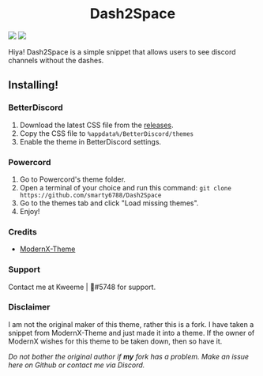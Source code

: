 <h1 align="center">Dash2Space</h1>
<img src="https://user-images.githubusercontent.com/28632618/149361971-9225d37b-189b-439b-a3fc-551ea7bd06c7.png" />
<img src="https://user-images.githubusercontent.com/28632618/149363475-0527ae2a-04b1-49e5-8c69-0a4866ec9854.png" />

Hiya! Dash2Space is a simple snippet that allows users to see discord channels without the dashes.

## Installing!


### BetterDiscord
1. Download the latest CSS file from the [releases](https://github.com/smarty6788/Dash2Space/releases).
2. Copy the CSS file to `%appdata%/BetterDiscord/themes`
3. Enable the theme in BetterDiscord settings.

### Powercord
1. Go to Powercord's theme folder.
2. Open a terminal of your choice and run this command: `git clone https://github.com/smarty6788/Dash2Space`
3. Go to the themes tab and click "Load missing themes".
4. Enjoy!

### Credits
- [ModernX-Theme](https://github.com/Slddev/ModernX-Theme)

### Support

Contact me at Kweeme | 🍮#5748 for support.

### Disclaimer

I am not the original maker of this theme, rather this is a fork. I have taken a snippet from ModernX-Theme and just made it into a theme. If the owner of ModernX wishes for this theme to be taken down, then so have it.

*Do not bother the original author if **my** fork has a problem. Make an issue here on Github or contact me via Discord.*

